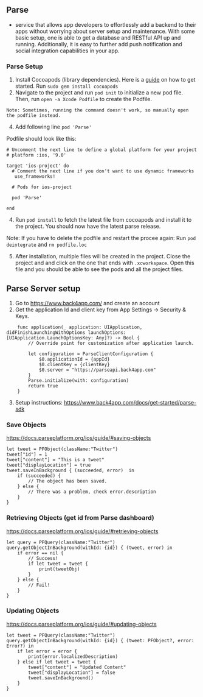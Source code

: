## Parse

- service that allows app developers to effortlessly add a backend to their apps without worrying about server setup and maintenance. With some basic setup, one is able to get a database and RESTful API up and running. Additionally, it is easy to further add push notification and social integration capabilities in your app.

### Parse Setup

1. Install Cocoapods (library dependencies). Here is a [guide](https://guides.cocoapods.org/using/getting-started.html) on how to get started. Run `sudo gem install cocoapods`
2. Navigate to the project and run `pod init` to initialize a new pod file. Then, run `open -a Xcode Podfile` to create the Podfile. 

`Note: Sometimes, running the command doesn't work, so manually open the podfile instead.`

4. Add following line `pod 'Parse'`

Podfile should look like this:
```
# Uncomment the next line to define a global platform for your project
# platform :ios, '9.0'

target 'ios-project' do
  # Comment the next line if you don't want to use dynamic frameworks
   use_frameworks!

  # Pods for ios-project

  pod 'Parse'

end

```
4. Run `pod install` to fetch the latest file from cocoapods and install it to the project. You should now have the latest parse release.

Note: If you have to delete the podfile and restart the procee again: Run `pod deintegrate` and `rm podfile.loc`

5. After installation, multiple files will be created in the project. Close the project and and click on the one that ends with `.xcworkspace`. Open this file and you should be able to see the pods and all the project files.

## Parse Server setup 

1. Go to https://www.back4app.com/ and create an account 
2. Get the application Id and client key from App Settings -> Security & Keys.

```
    func application(_ application: UIApplication, didFinishLaunchingWithOptions launchOptions: [UIApplication.LaunchOptionsKey: Any]?) -> Bool {
        // Override point for customization after application launch.
        
        let configuration = ParseClientConfiguration {
            $0.applicationId = {appId}
            $0.clientKey = {clientKey}
            $0.server = "https://parseapi.back4app.com"
        }
        Parse.initialize(with: configuration)
        return true
    }
```
3. Setup instructions: https://www.back4app.com/docs/get-started/parse-sdk 

### Save Objects
https://docs.parseplatform.org/ios/guide/#saving-objects
```
let tweet = PFObject(className:"Twitter")
tweet["id"] = 1
tweet["content"] = "This is a tweet"
tweet["displayLocation"] = true
tweet.saveInBackground { (succeeded, error)  in
    if (succeeded) {
        // The object has been saved.
    } else {
        // There was a problem, check error.description
    }
}
```

### Retrieving Objects (get id from Parse dashboard)
https://docs.parseplatform.org/ios/guide/#retrieving-objects
```
let query = PFQuery(className:"Twitter")
query.getObjectInBackground(withId: {id}) { (tweet, error) in
    if error == nil {
        // Success!
        if let tweet = tweet { 
            print(tweetObj)
        }
    } else {
        // Fail!
    }
}
```

### Updating Objects
https://docs.parseplatform.org/ios/guide/#updating-objects
```
let tweet = PFQuery(className:"Twitter")
query.getObjectInBackground(withId: {id}) { (tweet: PFObject?, error: Error?) in
    if let error = error {
        print(error.localizedDescription)
    } else if let tweet = tweet {
        tweet["content"] = "Updated Content"
        tweet["displayLocation"] = false
        tweet.saveInBackground()
    }
}
```
